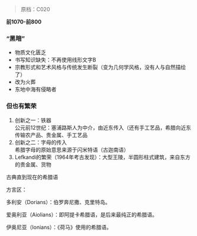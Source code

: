 > 原档：C020

**前1070-前800**

### “黑暗”

- 物质文化匮乏
- 书写知识缺失：不再使用线形文字B
- 宗教形式和艺术风格与传统发生断裂（变为几何学风格，没有人与自然描绘了）
- 改为火葬
- 东地中海有侵略者

### 但也有繁荣

1. 创新之一：铁器<br>公元前12世纪：塞浦路斯人为中介，由近东传入（还有手工艺品，希腊向近东传输农产品、贵金属、手工艺品<br>
2. 创新之二：字母的传入<br>希腊字母的原始意思来源于闪米特语（古迦南语）
3. Lefkandi的繁荣（1964年考古发现）：大型王陵，半圆形柱式建筑，来自东方的贵金属、货物

古典直到现在的希腊语

方言区：

多利安（Dorians）：伯罗奔尼撒、克里特岛。

爱奥利亚（Aiolians）：即阿提卡希腊语，是后来最纯正的希腊语。

伊奥尼亚（Ionians）：《荷马》使用的希腊语。

